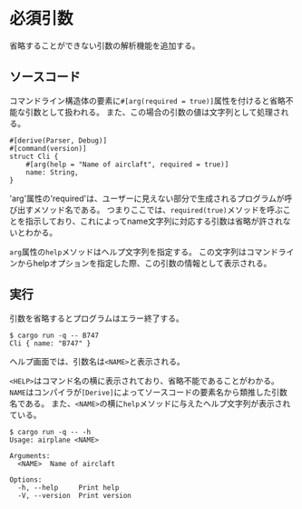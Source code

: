 # 必須引数

省略することができない引数の解析機能を追加する。

## ソースコード

コマンドライン構造体の要素に`#[arg(required = true)]`属性を付けると省略不能な引数として扱われる。
また、この場合の引数の値は文字列として処理される。

```
#[derive(Parser, Debug)]
#[command(version)]
struct Cli {
    #[arg(help = "Name of airclaft", required = true)]
    name: String,
}
```
'arg'属性の'required'は、ユーザーに見えない部分で生成されるプログラムが呼び出すメソッド名である。
つまりここでは、`required(true)`メソッドを呼ぶことを指示しており、これによってname文字列に対応する引数は省略が許されないとわかる。

`arg`属性の`help`メソッドはヘルプ文字列を指定する。
この文字列はコマンドラインからhelpオプションを指定した際、この引数の情報として表示される。
## 実行

引数を省略するとプログラムはエラー終了する。

```
$ cargo run -q -- B747
Cli { name: "B747" }
```

ヘルプ画面では、引数名は`<NAME>`と表示される。


`<HELP>`はコマンド名の横に表示されており、省略不能であることがわかる。
`NAME`はコンパイラが`[Derive]`によってソースコードの要素名から類推した引数名である。
また、`<NAME>`の横に`help`メソッドに与えたヘルプ文字列が表示されている。
```
$ cargo run -q -- -h
Usage: airplane <NAME>

Arguments:
  <NAME>  Name of airclaft

Options:
  -h, --help     Print help
  -V, --version  Print version
```